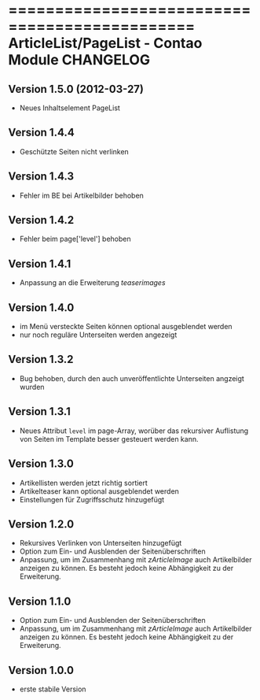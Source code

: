 ==============================================
ArticleList/PageList - Contao Module CHANGELOG
==============================================

Version 1.5.0 (2012-03-27)
---------------------------
- Neues Inhaltselement PageList

Version 1.4.4
-------------
- Geschützte Seiten nicht verlinken

Version 1.4.3
-------------
- Fehler im BE bei Artikelbilder behoben

Version 1.4.2
-------------
- Fehler beim page['level'] behoben

Version 1.4.1
-------------
- Anpassung an die Erweiterung *teaserimages*

Version 1.4.0
-------------
- im Menü versteckte Seiten können optional ausgeblendet werden
- nur noch reguläre Unterseiten werden angezeigt

Version 1.3.2
-------------
- Bug behoben, durch den auch unveröffentlichte Unterseiten angzeigt wurden

Version 1.3.1
-------------
- Neues Attribut `level` im page-Array, worüber das rekursiver Auflistung von Seiten im Template besser gesteuert werden kann.

Version 1.3.0
-------------
- Artikellisten werden jetzt richtig sortiert
- Artikelteaser kann optional ausgeblendet werden
- Einstellungen für Zugriffsschutz hinzugefügt

Version 1.2.0
-------------
- Rekursives Verlinken von Unterseiten hinzugefügt
- Option zum Ein- und Ausblenden der Seitenüberschriften
- Anpassung, um im Zusammenhang mit *zArticleImage* auch Artikelbilder anzeigen zu können. Es besteht jedoch keine Abhängigkeit zu der Erweiterung.

Version 1.1.0
-------------
- Option zum Ein- und Ausblenden der Seitenüberschriften
- Anpassung, um im Zusammenhang mit *zArticleImage* auch Artikelbilder anzeigen zu können. Es besteht jedoch keine Abhängigkeit zu der Erweiterung.

Version 1.0.0
-------------
- erste stabile Version